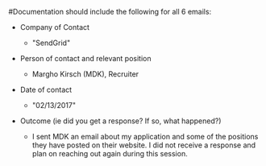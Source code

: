 #Documentation should include the following for all 6 emails:

* Company of Contact
  * "SendGrid"

* Person of contact and relevant position
  * Margho Kirsch (MDK), Recruiter

* Date of contact
  * "02/13/2017"

* Outcome (ie did you get a response? If so, what happened?)

  *  I sent MDK an email about my application and some of the positions they have posted on their website. I did not receive a response and plan on reaching out again during this session.  

